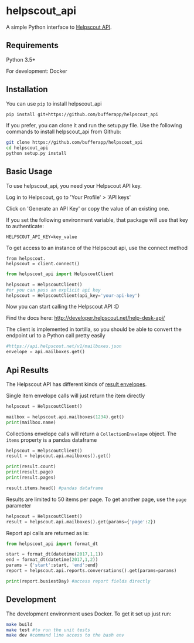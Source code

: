 # helpscout_api

A simple Python interface to [Helpscout API][helpscout-api].

## Requirements

Python 3.5+

For development: Docker

## Installation

You can use `pip` to install helpscout_api

```bash
pip install git+https://github.com/bufferapp/helpscout_api
```

If you prefer, you can clone it and run the setup.py file. Use the following
commands to install helpscout_api from Github:

```bash
git clone https://github.com/bufferapp/helpscout_api
cd helpscout_api
python setup.py install
```

## Basic Usage

To use helpscout_api, you need your Helpscout API key.

Log in to Helpscout, go to 'Your Profile' > 'API keys'

Click on 'Generate an API Key' or copy the value of an existing one.

If you set the following environment variable, that package will use that key to authenticate:

```
HELPSCOUT_API_KEY=key_value
```

To get access to an instance of the Helpscout api, use the connect method

```
from helpscout.
helpscout = client.connect()
```

```python
from helpscout_api import HelpscoutClient

helpscout = HelpscoutClient()
#or you can pass an explicit api key
helpscout = HelpscoutClient(api_key='your-api-key')
```

Now you can start calling the Helpscout API :D

Find the docs here: http://developer.helpscout.net/help-desk-api/

The client is implemented in tortilla, so you should be able to convert the endpoint url to a Python call pretty easily

```python
#https://api.helpscout.net/v1/mailboxes.json
envelope = api.mailboxes.get()
```

## Api Results
The Helpscout API has different kinds of [result envelopes](http://developer.helpscout.net/help-desk-api/#response-envelopes).

Single item envelope calls will just return the item directly

```python
helpscout = HelpscoutClient()

mailbox = helpscout.api.mailboxes(1234).get()
print(mailbox.name)
```

Collections envelope calls will return a `CollectionEnvelope` object. The `items` property is a pandas dataframe

```python
helpscout = HelpscoutClient()
result = helpscout.api.mailboxes().get()

print(result.count)
print(result.page)
print(result.pages)

result.items.head() #pandas dataframe
```

Results are limited to 50 items per page. To get another page, use the `page` parameter

```python
helpscout = HelpscoutClient()
result = helpscout.api.mailboxes().get(params={'page':2})
```

Report api calls are returned as is:

```python
from helpscout_api import format_dt

start = format_dt(datetime(2017,1,1))
end = format_dt(datetime(2017,1,2))
params = {'start':start, 'end':end}
report = helpscout.api.reports.conversations().get(params=params)

print(report.busiestDay) #access report fields directly
```

## Development

The development environment uses Docker. To get it set up just run:

```bash
make build
make test #to run the unit tests
make dev #command line access to the bash env
```

[helpscout-api]:http://developer.helpscout.net/help-desk-api/
